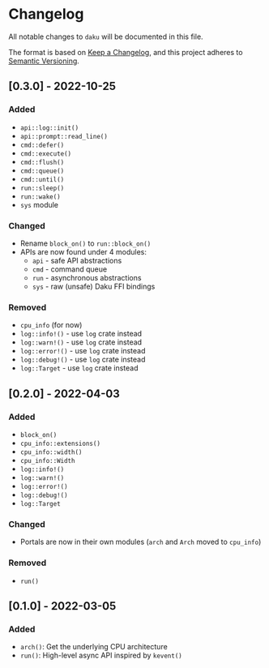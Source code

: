 # Changelog
All notable changes to `daku` will be documented in this file.

The format is based on [Keep a Changelog](https://keepachangelog.com/en/1.0.0/),
and this project adheres to [Semantic Versioning](https://github.com/AldaronLau/semver).

## [0.3.0] - 2022-10-25
### Added
 - `api::log::init()`
 - `api::prompt::read_line()`
 - `cmd::defer()`
 - `cmd::execute()`
 - `cmd::flush()`
 - `cmd::queue()`
 - `cmd::until()`
 - `run::sleep()`
 - `run::wake()`
 - `sys` module

### Changed
 - Rename `block_on()` to `run::block_on()`
 - APIs are now found under 4 modules:
   - `api` - safe API abstractions
   - `cmd` - command queue
   - `run` - asynchronous abstractions
   - `sys` - raw (unsafe) Daku FFI bindings

### Removed
 - `cpu_info` (for now)
 - `log::info!()` - use `log` crate instead
 - `log::warn!()` - use `log` crate instead
 - `log::error!()` - use `log` crate instead
 - `log::debug!()` - use `log` crate instead
 - `log::Target` - use `log` crate instead

## [0.2.0] - 2022-04-03
### Added
 - `block_on()`
 - `cpu_info::extensions()`
 - `cpu_info::width()`
 - `cpu_info::Width`
 - `log::info!()`
 - `log::warn!()`
 - `log::error!()`
 - `log::debug!()`
 - `log::Target`

### Changed
 - Portals are now in their own modules (`arch` and `Arch` moved to `cpu_info`)

### Removed
 - `run()`

## [0.1.0] - 2022-03-05
### Added
 - `arch()`: Get the underlying CPU architecture
 - `run()`: High-level async API inspired by `kevent()`
